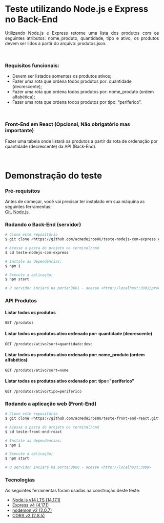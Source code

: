 # Teste utilizando Node.js e Express no Back-End

<p align="justify">Utilizando Node.js e Express retorne uma lista dos produtos com os seguintes
atributos: nome_produto, quantidade, tipo e ativo, os produtos devem ser lidos a
partir do arquivo: produtos.json.</p>
<br/>

### Requisitos funcionais:
- Devem ser listados somentes os produtos ativos;
- Fazer uma rota que ordena todos produtos por: quantidade (decrescente);
- Fazer uma rota que ordena todos produtos por: nome_produto (ordem alfabética);
- Fazer uma rota que ordena todos produtos por tipo: “periferico”.
<br/>

### Front-End em React (Opcional, Não obrigatório mas importante)

<p>Fazer uma tabela onde listará os produtos a partir da rota de ordenação por quantidade (decrescente) da API (Back-End).</p>
<br/>

# Demonstração do teste

### Pré-requisitos

Antes de começar, você vai precisar ter instalado em sua máquina as seguintes ferramentas:  
[Git](https://git-scm.com), [Node.js](https://nodejs.org/en/).

### Rodando o Back-End (servidor)

```bash
# Clone este repositório
$ git clone <https://github.com/acmedeiros88/teste-nodejs-com-express.git>

# Acesse a pasta do projeto no terminal/cmd
$ cd teste-nodejs-com-express

# Instale as dependências;
$ npm i

# Execute a aplicação;
$ npm start

# O servidor inciará na porta:3001 - acesse <http://localhost:3001/produtos>  
```

### API Produtos

#### Listar todos os produtos
```
GET /produtos
```

#### Listar todos os produtos ativo ordenado por: quantidade (decrescente)
```
GET /produtos/ativo?sort=quantidade:desc
```

#### Listar todos os produtos ativo ordenado por: nome_produto (ordem alfabética)
```
GET /produtos/ativo?sort=nome
```

#### Listar todos os produtos ativo ordenado por: tipo="periferico"
```
GET /produtos/ativo?tipo=periferico
```

### Rodando a aplicação web (Front-End)

```bash
# Clone este repositório
$ git clone <https://github.com/acmedeiros88/teste-front-end-react.git>

# Acesse a pasta do projeto no terminal/cmd
$ cd teste-front-end-react

# Instale as dependências;
$ npm i

# Execute a aplicação;
$ npm start

# O servidor inciará na porta:3000 - acesse <http://localhost:3000>  
```

### Tecnologias

As seguintes ferramentas foram usadas na construção deste teste:

- [Node.js v14 LTS (14.17.1)](https://nodejs.org/en/)
- [Express v4 (4.17.1)](https://expressjs.com/)
- [nodemon v2 (2.0.7)](https://npmjs.com/package/nodemon)
- [CORS v2 (2.8.5)](https://expressjs.com/en/resources/middleware/cors.html)